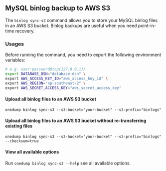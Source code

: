## MySQL binlog backup to AWS S3

The `binlog sync-s3` command allows you to store your MySQL binlog files in an AWS S3 bucket. Binlog backups are useful when you need point-in-time recovery.

### Usages

Before running the command, you need to export the following environment variables:

```bash
# e.g. user:password@tcp(127.0.0.1)/
export DATABASE_DSN="database-dsn" \
export AWS_ACCESS_KEY_ID="aws_access_key_id" \
export AWS_REGION="ap-southeast-2" \
export AWS_SECRET_ACCESS_KEY="aws_secret_access_key"
```


#### Upload all binlog files to an AWS S3 bucket

```
onedump binlog sync-s3 --s3-bucket="your-bucket" --s3-prefix="binlogs"
```

#### Upload all binlog files to an AWS S3 bucket without re-transferring existing files

```
onedump binlog sync-s3 --s3-bucket="your-bucket" --s3-prefix="binlogs" --checksum=true
```

#### View all available options
Run `onedump binlog sync-s3 --help` see all available options.